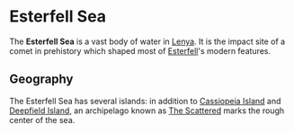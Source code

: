 # Esterfell Sea

The **Esterfell Sea** is a vast body of water in [Lenya](../). It is the impact site of a comet in prehistory which shaped most of [Esterfell](../../)'s modern features.

## Geography

The Esterfell Sea has several islands: in addition to [Cassiopeia Island](cassiopeia-island) and [Deepfield Island](deepfield-island), an archipelago known as [The Scattered](the-scattered) marks the rough center of the sea.

